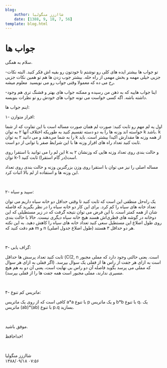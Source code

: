 ```yaml
---
blog:
    author: شااززز منگولیا
    date: [1388, 9, 18, 7, 56]
template: blog.html
---
```

# جواب ها

<div class="cnt">
سلام به همگی.<p>-تو جواب ها بیشتر ایده های کلی رو نوشتم تا خودتون رو بقیه اش فکر کنید. البته نکات جزیی خیلی مهمه و بخش مهمی از راه حله. بیشتر جوب زدن ها هم تو همین نکات جزیی رخ می ده که معمولا وقتی جواب رو می نویسید  معلوم میشه.</p>
<p>-اینا جواب هاییه که به ذهن من رسیده و ممکنه جواب های بهتر و قشنگ تری هم وجود داشته باشه. اگه کسی خواست می تونه جواب های خودش رو تو نظرات بنویسه.</p>
<p>اینم جواب ها:</p>
<p>۱- افراز متوازن:</p>
<p>اول یه لم مهم رو ثابت کنید: صورت لم همان صورت مساله است با این تفاوت که از شما خواسته اند وزنه ها را به دو دسته تقسیم کنید به طوریکه اختلاف آنها ۲ به توان k باشد. k را به شما می‌دهند و می دانید ۲ به توان k از همه وزنه ها مقدارش اکیدا بیشتر است. باید ثابت کنید تعداد راه های افراز وزنه ها با این شرایط صفر یا توانی از دو است.</p>
<p>این لم را می توانید با استقرا روی k و حالت بندی روی تعداد وزنه هایی که وزنشان ۲ به توان k-1 است(در گام استقرا) ثابت کنید.</p>
<p>مساله اصلی را نیز می توان با استقرا روی وزن بزرگترین وزنه و حالت بندی روی تعداد این وزنه ها و استفاده از لم بالا اثبات کرد.</p>
<p><br/></p>
<p>۲- سپید و سیاه:</p>
<p>یک راه‌حل منطقی این است که ثابت کنید تا وقتی حداقل دو خانه سیاه داریم می توان تعداد خانه های سیاه را کم کرد. برای این کار دو خانه سیاه را در نظر بگیرید که فاصله شان از همه کمتر است. با این فرض می توان نتیجه گرفت که در زیر مستطیلی که این دوخانه در گوشه های قطری‌اش هسند هیچ خانه سیاه دیگری نیست. حالا با حالت بندی روی طول اضلاع این مستطیل سعی کنید تعداد خانه های سیاه را کاهش دهید. به این نکته هم دقت کنید که m و n (طول اضلاع جدول اصلی) هر دو حداقل ۳ هستند.</p>
<p><br/></p>
<p>۳- گراف یابی:</p>
<p>ثابت کنید تعداد پرسش ها حداقل (C(2, n است. یعنی حالتی وجود دارد که مملی مجبور است به ازای هر جفت از راس ها از ففلی یک سوال بپرسد. (اگر ففلی به ازای هر سوال که مملی می پرسد بگوید فاصله آن دو راس بی نهایت است، یعنی آن دو به هم هیچ مسیری ندارند، مملی مجبور است همه جفت ها را از ففلی بپرسد).</p>
<p><br/></p>
<p>۴- ماتریس کم تنوع:</p>
<p>کافی است که از روی یک ماتریس a*a با تنوع p و یک ماتریس b*b با تنوع q، یک ماتریس (ab)*(ab) با تنوع p.q بسازید.</p>
<p><br/></p>
<p>موفق باشید.</p>
<p>خداحافظ!</p>
<p><br/></p>
</div>

<div class="blog-info">
    <div class="blog-author">شااززز منگولیا</div>
    <div class="blog-date">۱۳۸۸/۰۹/۱۸ ۰۷:۵۶</div>
</div>

